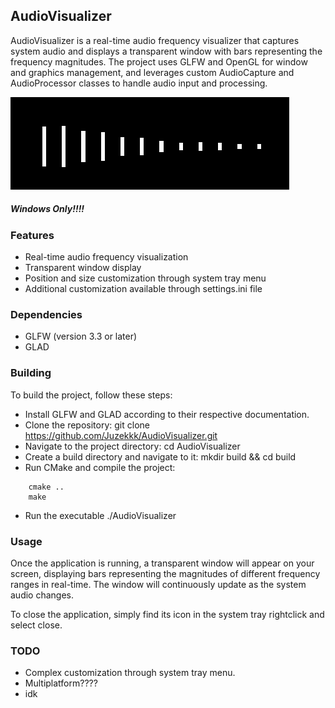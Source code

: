 ## AudioVisualizer

AudioVisualizer is a real-time audio frequency visualizer that captures system audio and displays a transparent window with bars representing the frequency magnitudes. The project uses GLFW and OpenGL for window and graphics management, and leverages custom AudioCapture and AudioProcessor classes to handle audio input and processing.

![Example](https://raw.githubusercontent.com/Juzekkk/AudioVisualizer/master/example/example.gif)

##### Windows Only!!!!

### Features

- Real-time audio frequency visualization
- Transparent window display
- Position and size customization through system tray menu
- Additional customization available through settings.ini file

### Dependencies

- GLFW (version 3.3 or later)
- GLAD

### Building

To build the project, follow these steps:

- Install GLFW and GLAD according to their respective documentation.
- Clone the repository: git clone https://github.com/Juzekkk/AudioVisualizer.git
- Navigate to the project directory: cd AudioVisualizer
- Create a build directory and navigate to it: mkdir build && cd build
- Run CMake and compile the project:

```
    cmake ..
    make
```

- Run the executable ./AudioVisualizer

### Usage

Once the application is running, a transparent window will appear on your screen, displaying bars representing the magnitudes of different frequency ranges in real-time. The window will continuously update as the system audio changes.

To close the application, simply find its icon in the system tray rightclick and select close.

### TODO

- Complex customization through system tray menu.
- Multiplatform????
- idk
